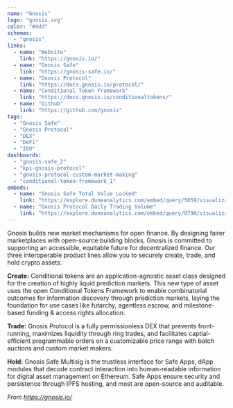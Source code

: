 ```yaml
---
name: "Gnosis"
logo: "gnosis.svg"
color: "#ddd"
schemas:
  - "gnosis"
links:
  - name: "Website"
    link: "https://gnosis.io/"
  - name: "Gnosis Safe"
    link: "https://gnosis-safe.io/"
  - name: "Gnosis Protocol"
    link: "https://docs.gnosis.io/protocol/"
  - name: "Conditional Token Framework"
    link: "https://docs.gnosis.io/conditionaltokens/"
  - name: "Github"
    link: "https://github.com/gnosis"
tags:
  - "Gnosis Safe"
  - "Gnosis Protocol"
  - "DEX"
  - "DeFi"
  - "IDO"
dashboards:
  - "gnosis-safe_2"
  - "kpi-gnosis-protocol"
  - "gnosis-protocol-custom-market-making"
  - "conditional-token-framework_1"
embeds:
  - name: "Gnosis Safe Total Value Locked"
    link: "https://explore.duneanalytics.com/embed/query/5059/visualization/9969?api_key=d4YzPKwiyQGjBfvHMu9QlA23a4ZdlGBTz7Et01nw"
  - name: "Gnosis Protocol Daily Trading Volume"
    link: "https://explore.duneanalytics.com/embed/query/8790/visualization/17606?api_key=jN8q3XqC8sWUnHw2uzLciDLXNPmv0I4IDYcJA5W3"
---
```


Gnosis builds new market mechanisms for open finance. By designing fairer marketplaces with open-source building blocks, Gnosis is committed to supporting an accessible, equitable future for decentralized finance. Our three interoperable product lines allow you to securely create, trade, and hold crypto assets.

**Create:** Conditional tokens are an application-agnostic asset class designed for the creation of highly liquid prediction markets. This new type of asset uses the open Conditional Tokens Framework to enable combinatorial outcomes for information discovery through prediction markets, laying the foundation for use cases like futarchy, agentless escrow, and milestone-based funding & access rights allocation.

**Trade:** Gnosis Protocol is a fully permissionless DEX that prevents front-running, maximizes liquidity through ring trades, and facilitates captial-efficient programmable orders on a customizable price range with batch auctions and custom market makers.

**Hold:** Gnosis Safe Multisig is the trustless interface for Safe Apps, dApp modules that decode contract interaction into human-readable information for digital asset management on Ethereum. Safe Apps ensure security and persistence through IPFS hosting, and most are open-source and auditable.

*From https://gnosis.io/*
